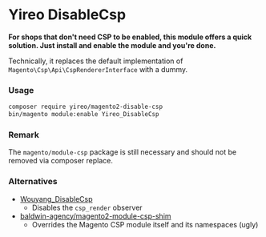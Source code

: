 # Yireo DisableCsp

**For shops that don't need CSP to be enabled, this module offers a quick solution. Just install and enable the module and you're done.**

Technically, it replaces the default implementation of `Magento\Csp\Api\CspRendererInterface` with a dummy.

### Usage
```bash
composer require yireo/magento2-disable-csp
bin/magento module:enable Yireo_DisableCsp
```
### Remark

The `magento/module-csp` package is still necessary and should not be removed via composer replace.

### Alternatives
- [Wouyang_DisableCsp](https://github.com/weiweiouyang/magento2-module-disable-csp/)
  - Disables the `csp_render` observer
- [baldwin-agency/magento2-module-csp-shim](https://github.com/baldwin-agency/magento2-module-csp-shim/)
  - Overrides the Magento CSP module itself and its namespaces (ugly)

